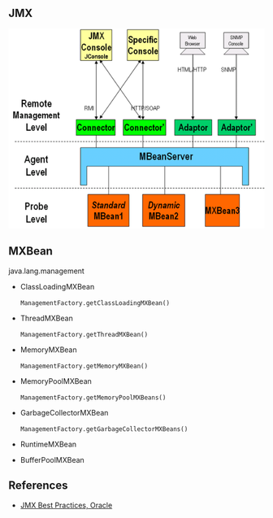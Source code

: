 JMX
---

![JMX](images/jmx.png)



## MXBean

java.lang.management

* ClassLoadingMXBean

    `ManagementFactory.getClassLoadingMXBean()`


* ThreadMXBean

    `ManagementFactory.getThreadMXBean()`


* MemoryMXBean

    `ManagementFactory.getMemoryMXBean()`


* MemoryPoolMXBean

    `ManagementFactory.getMemoryPoolMXBeans()`


* GarbageCollectorMXBean

    `ManagementFactory.getGarbageCollectorMXBeans()`


* RuntimeMXBean


* BufferPoolMXBean



## References

* [JMX Best Practices, Oracle](http://www.oracle.com/us/technologies/java/best-practices-jsp-136021.html)
